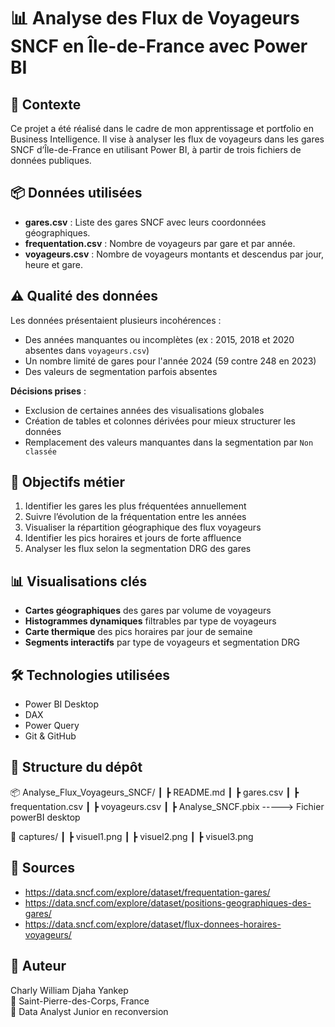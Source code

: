 # 📊 Analyse des Flux de Voyageurs SNCF en Île-de-France avec Power BI

## 📌 Contexte
Ce projet a été réalisé dans le cadre de mon apprentissage et portfolio en Business Intelligence. Il vise à analyser les flux de voyageurs dans les gares SNCF d’Île-de-France en utilisant Power BI, à partir de trois fichiers de données publiques.

## 📦 Données utilisées
- **gares.csv** : Liste des gares SNCF avec leurs coordonnées géographiques.
- **frequentation.csv** : Nombre de voyageurs par gare et par année.
- **voyageurs.csv** : Nombre de voyageurs montants et descendus par jour, heure et gare.

## ⚠️ Qualité des données
Les données présentaient plusieurs incohérences :
- Des années manquantes ou incomplètes (ex : 2015, 2018 et 2020 absentes dans `voyageurs.csv`)
- Un nombre limité de gares pour l'année 2024 (59 contre 248 en 2023)
- Des valeurs de segmentation parfois absentes

**Décisions prises** :
- Exclusion de certaines années des visualisations globales
- Création de tables et colonnes dérivées pour mieux structurer les données
- Remplacement des valeurs manquantes dans la segmentation par `Non classée`

## 🎯 Objectifs métier
1. Identifier les gares les plus fréquentées annuellement
2. Suivre l’évolution de la fréquentation entre les années
3. Visualiser la répartition géographique des flux voyageurs
4. Identifier les pics horaires et jours de forte affluence
5. Analyser les flux selon la segmentation DRG des gares

## 📊 Visualisations clés
- **Cartes géographiques** des gares par volume de voyageurs
- **Histogrammes dynamiques** filtrables par type de voyageurs
- **Carte thermique** des pics horaires par jour de semaine
- **Segments interactifs** par type de voyageurs et segmentation DRG

## 🛠️ Technologies utilisées
- Power BI Desktop
- DAX
- Power Query
- Git & GitHub

## 📁 Structure du dépôt
📦 Analyse_Flux_Voyageurs_SNCF/
 ┃    ┣ README.md
 ┃    ┣ gares.csv
 ┃    ┣ frequentation.csv 
 ┃    ┣ voyageurs.csv
 ┃    ┣ Analyse_SNCF.pbix   ----->   Fichier powerBI desktop

📂 captures/
 ┃    ┣ visuel1.png 
 ┃    ┣ visuel2.png 
 ┃    ┣ visuel3.png 

## 📎 Sources
- https://data.sncf.com/explore/dataset/frequentation-gares/
- https://data.sncf.com/explore/dataset/positions-geographiques-des-gares/
- https://data.sncf.com/explore/dataset/flux-donnees-horaires-voyageurs/

## 📌 Auteur
Charly William Djaha Yankep  
📍 Saint-Pierre-des-Corps, France  
🎯 Data Analyst Junior en reconversion
